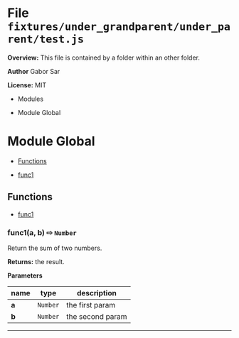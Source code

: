 # File `fixtures/under_grandparent/under_parent/test.js`
**Overview:** This file is contained by a folder within an other folder.



 **Author** Gabor Sar

**License:** MIT 



* Modules 
- Module Global



# Module Global


* [Functions](#functions)
 - [func1](#func1)



## Functions
* [func1](#func1)

### func1(a, b)  &#x21e8; `Number`

Return the sum of two numbers.



**Returns:** the result.

**Parameters**

| name | type | description |
|------|------|-------------|
| **a** | `Number` | the first param |
| **b** | `Number` | the second param |


---



